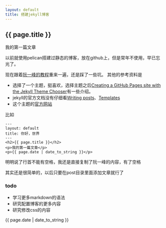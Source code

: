 ```yaml
---
layout: default
title: 搭建jekyll博客
---
```

## {{ page.title }}

我的第一篇文章

以前就使用pelican搭建过静态的博客，放在github上，但是常年不使用，早已忘光了。

现在跟着[阮一峰的教程](http://www.ruanyifeng.com/blog/2012/08/blogging_with_jekyll.html)重来一遍，还是踩了一些坑。
其他的参考资料是
- 选择了一个主题，挺喜欢，选择主题之后[Creating a GitHub Pages site with the Jekyll Theme Chooser](https://help.github.com/articles/creating-a-github-pages-site-with-the-jekyll-theme-chooser/)有一些介绍。
- jekyll的官方文档没有仔细看[Writing posts](https://jekyllrb.com/docs/posts/)、[Templates](http://jekyllrb.com/docs/templates/)
- 这个主题的[官方网站](https://pages-themes.github.io/architect/)

比如
```
---
layout: default
title: 你好，世界
---
<h2>{{ page.title }}</h2>
<p>我的第一篇文章</p>
<p>{{ page.date | date_to_string }}</p>
```
明明说了行首不能有空格，我还是直接复制了阮一峰的内容，有了空格

其实还是很简单的，以后只要在post目录里面添加文章就行了

### todo
- 学习更多markdown的语法
- 研究配置博客的更多内容
- 研究修改css的内容

{{ page.date | date_to_string }}
